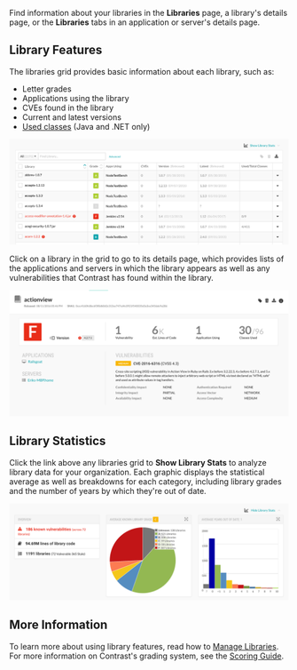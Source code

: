 <!--
title: "Explore Libraries"
description: "Overview of libraries"
tags: "user library ui"
-->

Find information about your libraries in the **Libraries** page, a library's details page, or the **Libraries** tabs in an application or server's details page. 

## Library Features 

The libraries grid provides basic information about each library, such as: 

* Letter grades
* Applications using the library 
* CVEs found in the library  
* Current and latest versions 
* [Used classes](user-libraries.html#analysis) (Java and .NET only)

<a href="assets/images/Libraries-grid.png" rel="lightbox" title="View libraries in your organization"><img class="thumbnail" src="assets/images/Libraries-grid.png"/></a>

Click on a library in the grid to go to its details page, which provides lists of the applications and servers in which the library appears as well as any vulnerabilities that Contrast has found within the library. 

<a href="assets/images/Library-details.png" rel="lightbox" title="View library details"><img class="thumbnail" src="assets/images/Library-details.png"/></a>

## Library Statistics

Click the link above any libraries grid to **Show Library Stats** to analyze library data for your organization. Each graphic displays the statistical average as well as breakdowns for each category, including library grades and the number of years by which they're out of date. 

<a href="assets/images/Library-stats.png" rel="lightbox" title="View Library Stats"><img class="thumbnail" src="assets/images/Library-stats.png"/></a>

## More Information

To learn more about using library features, read how to [Manage Libraries](user-libraries.html#manage-lib). For more information on Contrast's grading system, see the [Scoring Guide](user-libraries.html#score-lib). 

